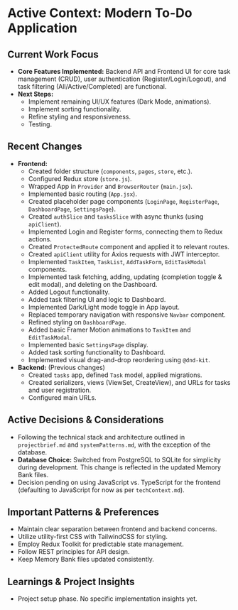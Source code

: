 # Active Context: Modern To-Do Application

## Current Work Focus
-   **Core Features Implemented:** Backend API and Frontend UI for core task management (CRUD), user authentication (Register/Login/Logout), and task filtering (All/Active/Completed) are functional.
-   **Next Steps:**
    -   Implement remaining UI/UX features (Dark Mode, animations).
    -   Implement sorting functionality.
    -   Refine styling and responsiveness.
    -   Testing.

## Recent Changes
-   **Frontend:**
    -   Created folder structure (`components`, `pages`, `store`, etc.).
    -   Configured Redux store (`store.js`).
    -   Wrapped App in `Provider` and `BrowserRouter` (`main.jsx`).
    -   Implemented basic routing (`App.jsx`).
    -   Created placeholder page components (`LoginPage`, `RegisterPage`, `DashboardPage`, `SettingsPage`).
    -   Created `authSlice` and `tasksSlice` with async thunks (using `apiClient`).
    -   Implemented Login and Register forms, connecting them to Redux actions.
    -   Created `ProtectedRoute` component and applied it to relevant routes.
    -   Created `apiClient` utility for Axios requests with JWT interceptor.
    -   Implemented `TaskItem`, `TaskList`, `AddTaskForm`, `EditTaskModal` components.
    -   Implemented task fetching, adding, updating (completion toggle & edit modal), and deleting on the Dashboard.
    -   Added Logout functionality.
    -   Added task filtering UI and logic to Dashboard.
    -   Implemented Dark/Light mode toggle in App layout.
    -   Replaced temporary navigation with responsive `Navbar` component.
    -   Refined styling on `DashboardPage`.
    -   Added basic Framer Motion animations to `TaskItem` and `EditTaskModal`.
    -   Implemented basic `SettingsPage` display.
    -   Added task sorting functionality to Dashboard.
    -   Implemented visual drag-and-drop reordering using `@dnd-kit`.
-   **Backend:** (Previous changes)
    -   Created `tasks` app, defined `Task` model, applied migrations.
    -   Created serializers, views (ViewSet, CreateView), and URLs for tasks and user registration.
    -   Configured main URLs.

## Active Decisions & Considerations
-   Following the technical stack and architecture outlined in `projectbrief.md` and `systemPatterns.md`, with the exception of the database.
-   **Database Choice:** Switched from PostgreSQL to SQLite for simplicity during development. This change is reflected in the updated Memory Bank files.
-   Decision pending on using JavaScript vs. TypeScript for the frontend (defaulting to JavaScript for now as per `techContext.md`).

## Important Patterns & Preferences
-   Maintain clear separation between frontend and backend concerns.
-   Utilize utility-first CSS with TailwindCSS for styling.
-   Employ Redux Toolkit for predictable state management.
-   Follow REST principles for API design.
-   Keep Memory Bank files updated consistently.

## Learnings & Project Insights
-   Project setup phase. No specific implementation insights yet.
